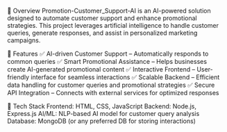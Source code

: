 🔹 Overview
Promotion-Customer_Support-AI is an AI-powered solution designed to automate customer support and enhance promotional strategies. This project leverages artificial intelligence to handle customer queries, generate responses, and assist in personalized marketing campaigns.

🔹 Features
✅ AI-driven Customer Support – Automatically responds to common queries
✅ Smart Promotional Assistance – Helps businesses create AI-generated promotional content
✅ Interactive Frontend – User-friendly interface for seamless interactions
✅ Scalable Backend – Efficient data handling for customer queries and promotional strategies
✅ Secure API Integration – Connects with external services for optimized responses

🔹 Tech Stack
Frontend: HTML, CSS, JavaScript
Backend: Node.js, Express.js
AI/ML: NLP-based AI model for customer query analysis
Database: MongoDB (or any preferred DB for storing interactions)
